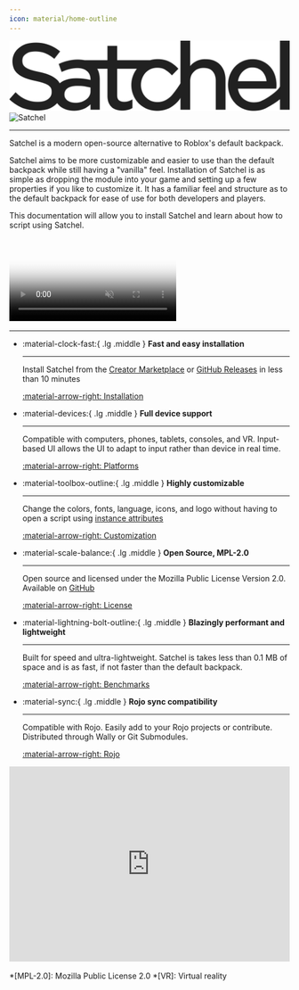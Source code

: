 ```yaml
---
icon: material/home-outline
---
```


![Satchel](assets/satchel-black.svg#only-light)
![Satchel](assets/satchel-white.svg#only-dark)

---

Satchel is a modern open-source alternative to Roblox's default backpack.

Satchel aims to be more customizable and easier to use than the default backpack while still having a "vanilla" feel. Installation of Satchel is as simple as dropping the module into your game and setting up a few properties if you like to customize it. It has a familiar feel and structure as to the default backpack for ease of use for both developers and players.

This documentation will allow you to install Satchel and learn about how to script using Satchel.

<video
  controls
  muted
  preload="metadata"
  src="https://github.com/RyanLua/Satchel/assets/80087248/2cd3f164-6bf3-4c3b-a682-67a386f576d5"
  poster="https://github.com/RyanLua/Satchel/assets/80087248/e4c58793-05cc-4102-9d5e-a8b961915669"
  type="video/mp4">
  Sorry, your browser doesn't support embedded videos, but don't worry, you can
  <a href="https://github.com/RyanLua/Satchel/assets/80087248/2cd3f164-6bf3-4c3b-a682-67a386f576d5">download it</a>
  and watch it with your favorite video player!
</video>

---

<div class="grid cards" markdown>

- :material-clock-fast:{ .lg .middle } __Fast and easy installation__

    ---

    Install Satchel from the [Creator Marketplace](https://create.roblox.com/marketplace/asset/13947506401) or [GitHub Releases](https://github.com/RyanLua/Satchel/releases) in less than 10 minutes

    [:material-arrow-right: Installation](installation.md)

- :material-devices:{ .lg .middle } __Full device support__

    ---

    Compatible with computers, phones, tablets, consoles, and VR. Input-based UI allows the UI to adapt to input rather than device in real time.

    [:material-arrow-right: Platforms](platforms.md)

- :material-toolbox-outline:{ .lg .middle } __Highly customizable__

    ---

    Change the colors, fonts, language, icons, and logo without having to open a script using [instance attributes](https://create.roblox.com/docs/studio/instance-attributes)

    [:material-arrow-right: Customization](usage.md#customization)

- :material-scale-balance:{ .lg .middle } __Open Source, MPL-2.0__

    ---

    Open source and licensed under the Mozilla Public License Version 2.0. Available on [GitHub](https://github.com/RyanLua/Satchel)

    [:material-arrow-right: License](https://github.com/RyanLua/Satchel#MPL-2.0-1-ov-file)

- :material-lightning-bolt-outline:{ .lg .middle } __Blazingly performant and lightweight__

    ---

    Built for speed and ultra-lightweight. Satchel is takes less than 0.1 MB of space and is as fast, if not faster than the default backpack.

    [:material-arrow-right: Benchmarks](benchmarks.md)

- :material-sync:{ .lg .middle } __Rojo sync compatibility__

    ---

    Compatible with Rojo. Easily add to your Rojo projects or contribute. Distributed through Wally or Git Submodules.

    [:material-arrow-right: Rojo](https://rojo.space/)

</div>

<iframe src="https://discord.com/widget?id=1162303282002272359" width=100% height="350" allowtransparency="true" frameborder="0" sandbox="allow-popups allow-popups-to-escape-sandbox allow-same-origin allow-scripts"></iframe>

*[MPL-2.0]: Mozilla Public License 2.0
*[VR]: Virtual reality
